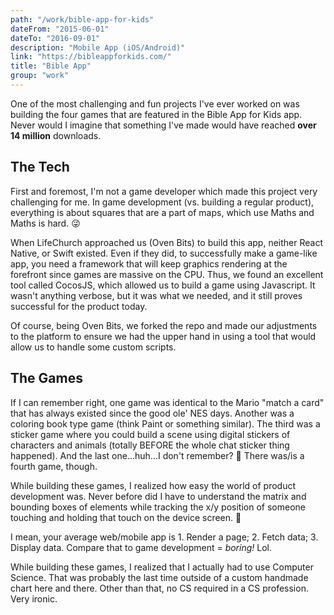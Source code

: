 ```yaml
---
path: "/work/bible-app-for-kids"
dateFrom: "2015-06-01"
dateTo: "2016-09-01"
description: "Mobile App (iOS/Android)"
link: "https://bibleappforkids.com/"
title: "Bible App"
group: "work"
---
```


One of the most challenging and fun projects I've ever worked on was building the four games that are featured in the Bible App for Kids app. Never would I imagine that something I've made would have reached **over 14 million** downloads.

## The Tech
First and foremost, I'm not a game developer which made this project very challenging for me. In game development (vs. building a regular product), everything is about squares that are a part of maps, which use Maths and Maths is hard. 😜

When LifeChurch approached us (Oven Bits) to build this app, neither React Native, or Swift existed. Even if they did, to successfully make a game-like app, you need a framework that will keep graphics rendering at the forefront since games are massive on the CPU. Thus, we found an excellent tool called CocosJS, which allowed us to build a game using Javascript. It wasn't anything verbose, but it was what we needed, and it still proves successful for the product today.

Of course, being Oven Bits, we forked the repo and made our adjustments to the platform to ensure we had the upper hand in using a tool that would allow us to handle some custom scripts.

## The Games
If I can remember right, one game was identical to the Mario "match a card" that has always existed since the good ole' NES days. Another was a coloring book type game (think Paint or something similar). The third was a sticker game where you could build a scene using digital stickers of characters and animals (totally BEFORE the whole chat sticker thing happened). And the last one...huh...I don't remember? 🤔 There was/is a fourth game, though.

While building these games, I realized how easy the world of product development was. Never before did I have to understand the matrix and bounding boxes of elements while tracking the x/y position of someone touching and holding that touch on the device screen. 🤯

I mean, your average web/mobile app is 1. Render a page; 2. Fetch data; 3. Display data. Compare that to game development = *boring!* Lol.

While building these games, I realized that I actually had to use Computer Science. That was probably the last time outside of a custom handmade chart here and there. Other than that, no CS required in a CS profession. Very ironic.